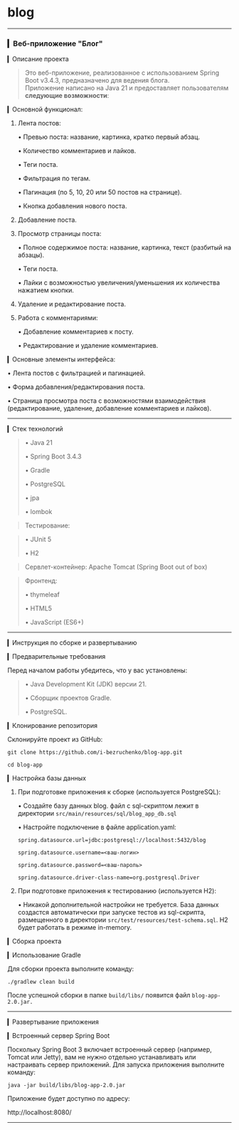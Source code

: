 # blog

----

### ▎Веб-приложение "Блог"

▎Описание проекта

>Это веб-приложение, реализованное с использованием Spring Boot v3.4.3, предназначено для ведения блога.  
>Приложение написано на Java 21 и предоставляет пользователям **следующие возможности**:

▎Основной функционал:

1. Лента постов:

   • Превью поста: название, картинка, кратко первый абзац.

   • Количество комментариев и лайков.

   • Теги поста.

   • Фильтрация по тегам.

   • Пагинация (по 5, 10, 20 или 50 постов на странице).

   • Кнопка добавления нового поста.

2. Добавление поста.

3. Просмотр страницы поста:

   • Полное содержимое поста: название, картинка, текст (разбитый на абзацы).

   • Теги поста.

   • Лайки с возможностью увеличения/уменьшения их количества нажатием кнопки.

4. Удаление и редактирование поста.

5. Работа с комментариями:

   • Добавление комментариев к посту.

   • Редактирование и удаление комментариев.

▎Основные элементы интерфейса:

• Лента постов с фильтрацией и пагинацией.

• Форма добавления/редактирования поста.

• Страница просмотра поста с возможностями взаимодействия (редактирование, удаление, добавление комментариев и лайков).

---

▎Стек технологий

>• Java 21
>
>• Spring Boot 3.4.3
>
>• Gradle
>
>• PostgreSQL
>
>• jpa
>
>• lombok

>Тестирование:

>• JUnit 5
>
>• H2

> Сервлет-контейнер: Apache Tomcat (Spring Boot out of box)

> Фронтенд:
>
>• thymeleaf
>
>• HTML5
>
>• JavaScript (ES6+)

---

▎Инструкция по сборке и развертыванию

▎Предварительные требования

Перед началом работы убедитесь, что у вас установлены:

>• Java Development Kit (JDK) версии 21.
>
>• Сборщик проектов Gradle.
>
>• PostgreSQL.

▎Клонирование репозитория

Склонируйте проект из GitHub:

`git clone https://github.com/i-bezruchenko/blog-app.git`

`cd blog-app`


▎Настройка базы данных

1. При подготовке приложения к сборке (используется PostgreSQL):

   • Создайте базу данных blog. файл с sql-скриптом лежит в директории `src/main/resources/sql/blog_app_db.sql`

   • Настройте подключение в файле application.yaml:

   `spring.datasource.url=jdbc:postgresql://localhost:5432/blog`

   `spring.datasource.username=<ваш-логин>`

   `spring.datasource.password=<ваш-пароль>`

   `spring.datasource.driver-class-name=org.postgresql.Driver`


2. При подготовке приложения к тестированию (используется H2):

   • Никакой дополнительной настройки не требуется. База данных создастся автоматически при запуске тестов
   из sql-скрипта, размещенного в директории `src/test/resources/test-schema.sql`. H2 будет работать в режиме in-memory.

▎Сборка проекта

▎Использование Gradle

Для сборки проекта выполните команду:

`./gradlew clean build`

После успешной сборки в папке `build/libs/` появится файл `blog-app-2.0.jar.`

---

▎Развертывание приложения

▎Встроенный сервер Spring Boot

Поскольку Spring Boot 3 включает встроенный сервер (например, Tomcat или Jetty),
вам не нужно отдельно устанавливать или настраивать сервер приложений. Для запуска приложения выполните команду:

`java -jar build/libs/blog-app-2.0.jar`

Приложение будет доступно по адресу:

http://localhost:8080/


---